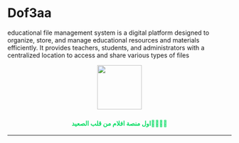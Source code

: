 # Dof3aa
educational file management system is a digital platform designed to organize, store, and manage educational resources and materials efficiently. It provides teachers, students, and administrators with a centralized location to access and share various types of files




<div align="center">
<a href="https://github.com/0xBadawy/Dof3aa/blob/6581b82cb3dff7179ee8305fd0aa3910cb07b26e/Website/assets/images/logo.png">
    <img height="100" src="images/laqta-logo.png"><a>
    <br>
    <H4 style="color:#07dd63;">اول منصة افلام من قلب الصعيد🫡👳🏻‍♂️</H4>
    <hr> 

</div>

